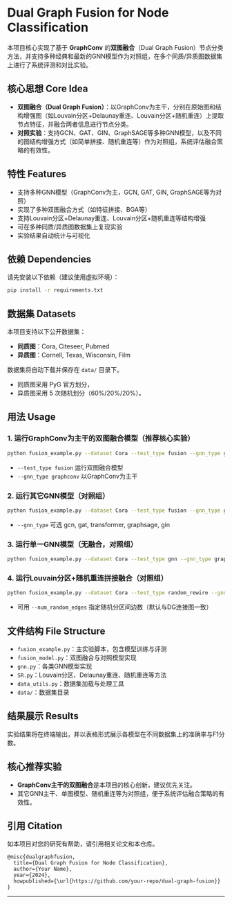 # Dual Graph Fusion for Node Classification

本项目核心实现了基于 **GraphConv** 的**双图融合**（Dual Graph Fusion）节点分类方法，并支持多种经典和最新的GNN模型作为对照组，在多个同质/异质图数据集上进行了系统评测和对比实验。

## 核心思想 Core Idea
- **双图融合（Dual Graph Fusion）**：以GraphConv为主干，分别在原始图和结构增强图（如Louvain分区+Delaunay重连、Louvain分区+随机重连）上提取节点特征，并融合两者信息进行节点分类。
- **对照实验**：支持GCN、GAT、GIN、GraphSAGE等多种GNN模型，以及不同的图结构增强方式（如简单拼接、随机重连等）作为对照组，系统评估融合策略的有效性。

## 特性 Features
- 支持多种GNN模型（GraphConv为主，GCN, GAT, GIN, GraphSAGE等为对照）
- 实现了多种双图融合方式（如特征拼接、BGA等）
- 支持Louvain分区+Delaunay重连、Louvain分区+随机重连等结构增强
- 可在多种同质/异质图数据集上复现实验
- 实验结果自动统计与可视化

## 依赖 Dependencies
请先安装以下依赖（建议使用虚拟环境）：
```bash
pip install -r requirements.txt
```

## 数据集 Datasets
本项目支持以下公开数据集：
- **同质图**：Cora, Citeseer, Pubmed
- **异质图**：Cornell, Texas, Wisconsin, Film

数据集将自动下载并保存在 `data/` 目录下。
- 同质图采用 PyG 官方划分，
- 异质图采用 5 次随机划分（60%/20%/20%）。

## 用法 Usage
### 1. 运行GraphConv为主干的双图融合模型（推荐核心实验）
```bash
python fusion_example.py --dataset Cora --test_type fusion --gnn_type graphconv --n_runs 5
```
- `--test_type fusion` 运行双图融合模型
- `--gnn_type graphconv` 以GraphConv为主干

### 2. 运行其它GNN模型（对照组）
```bash
python fusion_example.py --dataset Cora --test_type fusion --gnn_type gcn --n_runs 5
```
- `--gnn_type` 可选 gcn, gat, transformer, graphsage, gin

### 3. 运行单一GNN模型（无融合，对照组）
```bash
python fusion_example.py --dataset Cora --test_type gnn --gnn_type graphconv --n_runs 5
```

### 4. 运行Louvain分区+随机重连拼接融合（对照组）
```bash
python fusion_example.py --dataset Cora --test_type random_rewire --gnn_type graphconv --n_runs 5
```
- 可用 `--num_random_edges` 指定随机分区间边数（默认与DG连接图一致）

## 文件结构 File Structure
- `fusion_example.py`：主实验脚本，包含模型训练与评测
- `fusion_model.py`：双图融合与对照模型实现
- `gnn.py`：各类GNN模型实现
- `SR.py`：Louvain分区、Delaunay重连、随机重连等方法
- `data_utils.py`：数据集加载与处理工具
- `data/`：数据集目录

## 结果展示 Results
实验结果将在终端输出，并以表格形式展示各模型在不同数据集上的准确率与F1分数。

## 核心推荐实验
- **GraphConv主干的双图融合**是本项目的核心创新，建议优先关注。
- 其它GNN主干、单图模型、随机重连等为对照组，便于系统评估融合策略的有效性。

## 引用 Citation
如本项目对您的研究有帮助，请引用相关论文和本仓库。

```
@misc{dualgraphfusion,
  title={Dual Graph Fusion for Node Classification},
  author={Your Name},
  year={2024},
  howpublished={\url{https://github.com/your-repo/dual-graph-fusion}}
}
```

---
